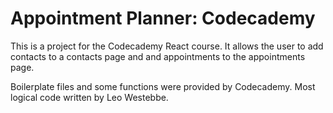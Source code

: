 # Appointment Planner: Codecademy

This is a project for the Codecademy React course. It allows the user to add contacts to a contacts page and and appointments to the appointments page.

Boilerplate files and some functions were provided by Codecademy. Most logical code written by Leo Westebbe.
